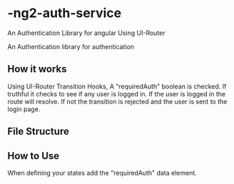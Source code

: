 # -ng2-auth-service
An Authentication Library for angular Using UI-Router


An Authentication library for authentication

## How it works
Using UI-Router Transition Hooks, A "requiredAuth" boolean is checked. If truthful it checks to see if any user is logged in.
If the user is logged in the route will resolve. If not the transition is rejected and the user is sent to the login page.


## File Structure


## How to Use
When defining your states add the "requiredAuth" data element.
